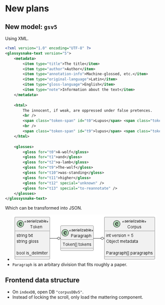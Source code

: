 # New plans

## New model: `gsv5`
Using XML.

```xml
<?xml version="1.0" encoding="UTF-8" ?>
<glossysnake-text version="5">
	<metadata>
		<item type="title">The title</item>
		<item type="author">Author</item>
		<item type="annotation-info">Machine-glossed, etc.</item>
		<item type="original-language">Latin</item>
		<item type="gloss-language">English</item>
		<item type="note">Information about the text</item>
	</metadata>

	<html>
		The innocent, if weak, are oppressed under false pretences.
		<br />
		<span class="token-span" id="t0">Lupus</span> <span class="token-span" id="t1">et</span> <span class="token-span" id="t2">Agnus</span> <span class="token-span" id="t3">venerant</span> <span class="token-span" id="t4">ad</span> <span class="token-span" id="t5">endum</span> <span class="token-span" id="t6">rivum</span>, <span class="token-span" id="t7">compulsi</span> <span class="token-span" id="t8">siti</span>:
		<br />
		<span class="token-span" id="t9">lupus</span> <span class="token-span" id="t10">stabat</span> <span class="token-span" id="t11">superior</span>, <span class="token-span" id="t12">que</span> <span class="token-span" id="t13">agnus</span> <span class="token-span" id="t14">longè</span> <span class="token-span" id="t15">inferior</span>:
	</html>

	<glosses>
		<gloss for="t0">A-wolf</gloss>
		<gloss for="t1">and</gloss>
		<gloss for="t2">a-lamb</gloss>
		<gloss for="t9">The-wolf</gloss>
		<gloss for="t10">was-standing</gloss>
		<gloss for="t11">higher</gloss>
		<gloss for="t12" special="unknown" />
		<gloss for="t13" special="to-reannotate" />
	</glosses>
</glossysnake-text>
```

Which can be transformed into JSON.
- ![/docs/design/images/class_serializable.png](/docs/design/images/class_serializable.png)
- `Paragraph` is an arbitary division that fits roughly a paper.

## Frontend data structure
- On `indexDB`, open DB `"corpusDBv5"`.
- Instead of locking the scroll, only load the mattering component.
